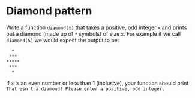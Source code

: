 # Diamond pattern

Write a function `diamond(x)` that takes a positive, odd integer `x` and prints out a diamond (made up of `*` symbols) of size `x`.
For example if we call `diamond(5)` we would expect the output to be:

```
  *
 ***
*****
 ***
  *
```

If `x` is an even number or less than 1 (inclusive), your function should print `That isn't a diamond! Please enter a positive, odd integer.`
